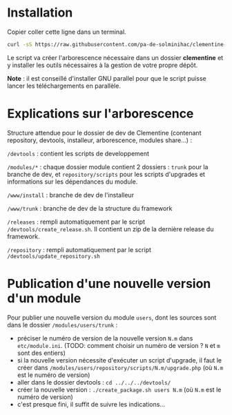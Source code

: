 Installation
===

Copier coller cette ligne dans un terminal.

```bash
curl -sS https://raw.githubusercontent.com/pa-de-solminihac/clementine-framework-devtools/master/init_devroot.sh -o init_devroot.sh && chmod u+x init_devroot.sh && ./init_devroot.sh
```

Le script va créer l'arborescence nécessaire dans un dossier __clementine__ et y installer les outils nécessaires à la gestion de votre propre dépôt.

__Note__ : il est conseillé d'installer GNU parallel pour que le script puisse lancer les téléchargements en parallèle.

Explications sur l'arborescence
===

Structure attendue pour le dossier de dev de Clementine (contenant repository, devtools, installeur, arborescence, modules share...) :

```/devtools``` : contient les scripts de developpement

```/modules/*``` : chaque dossier module contient 2 dossiers : ```trunk``` pour la branche de dev, et ```repository/scripts``` pour les scripts d'upgrades et informations sur les dépendances du module. 

```/www/install``` : branche de dev de l'installeur

```/www/trunk``` : branche de dev de la structure du framework

```/releases``` : rempli automatiquement par le script ```/devtools/create_release.sh```. Il contient un zip de la dernière release du framework.

```/repository``` : rempli automatiquement par le script ```/devtools/update_repository.sh```


Publication d'une nouvelle version d'un module
===

Pour publier une nouvelle version du module ```users```, dont les sources sont dans le dossier ```/modules/users/trunk``` :

* préciser le numéro de version de la nouvelle version ```N.m``` dans ```etc/module.ini```. (TODO: comment choisir un numéro de version ? ```N``` et ```m``` sont des entiers)
* si la nouvelle version nécessite d'exécuter un script d'upgrade, il faut le créer dans ```/modules/users/repository/scripts/N.m/upgrade.php``` (où ```N.m``` est le numéro de version)
* aller dans le dossier devtools : ```cd ../../../devtools/```
* créer la nouvelle version : ```./create_package.sh users N.m``` (où ```N.m``` est le numéro de version)
* c'est presque fini, il suffit de suivre les indications...

